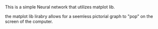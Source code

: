 This is a simple Neural network that utilizes matplot lib. 

the matplot lib lirabry allows for a seemless pictorial graph to "pop" on the screen of the computer. 
